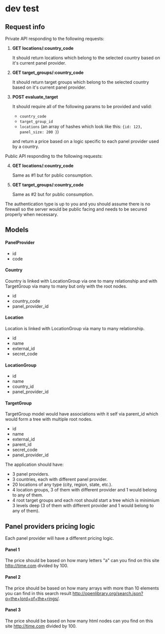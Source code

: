# dev test

## Request info

Private API responding to the following requests:
  
1. **GET locations/:country_code**

   It should return locations which belong to the selected country based on it's current panel provider.

2. **GET target_groups/:country_code**

   It should return target groups which belong to the selected country based on it's current panel provider.

3. **POST evaluate_target**

   It should require all of the following params to be provided and valid:
   - `country_code`
   - `target_group_id`
   - `locations` (an array of hashes which look like this: `{id: 123, panel_size: 200 }`)

   and return a price based on a logic specific to each panel provider used by a country.

Public API responding to the following requests:

4. **GET locations/:country_code**

   Same as #1 but for public consumption.

5. **GET target_groups/:country_code**

   Same as #2 but for public consumption.

The authentication type is up to you and you should assume there is no firewall so the server would be public facing and needs to be secured properly when necessary.

## Models

#### PanelProvider

* id
* code

#### Country

Country is linked with LocationGroup via one to many relationship and with TargetGroup via many to many but only with the root nodes.

* id
* country_code
* panel_provider_id

#### Location

Location is linked with LocationGroup via many to many relationship.

* id
* name
* external_id
* secret_code

#### LocationGroup

* id
* name
* country_id
* panel_provider_id

#### TargetGroup

TargetGroup model would have associations with it self via parent_id which would form a tree with multiple root nodes.

* id
* name
* external_id
* parent_id
* secret_code
* panel_provider_id

The application should have:
* 3 panel providers.
* 3 countries, each with different panel provider.
* 20 locations of any type (city, region, state, etc.).
* 4 location groups, 3 of them with different provider and 1 would belong to any of them.
* 4 root target groups and each root should start a tree which is minimium 3 levels deep (3 of them with different provider and 1 would belong to any of them).

## Panel providers pricing logic

Each panel provider will have a different pricing logic.
 
#### Panel 1

The price should be based on how many letters "a" can you find on this site http://time.com divided by 100.
    
#### Panel 2

The price should be based on how many arrays with more than 10 elements you can find in this search result http://openlibrary.org/search.json?q=the+lord+of+the+rings/.
 
#### Panel 3

The price should be based on how many html nodes can you find on this site http://time.com divided by 100.

